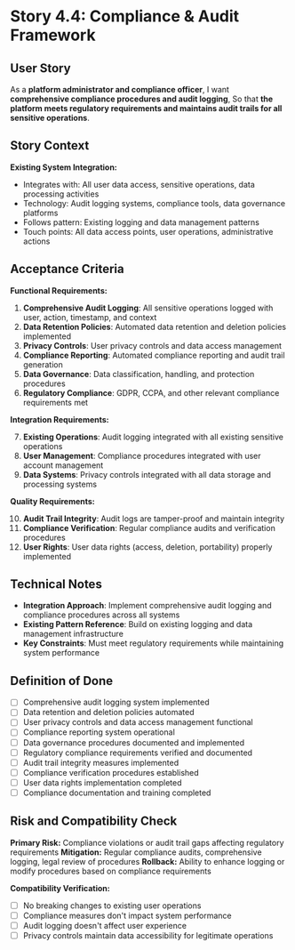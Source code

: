 # Story 4.4: Compliance & Audit Framework

## User Story

As a **platform administrator and compliance officer**,
I want **comprehensive compliance procedures and audit logging**,
So that **the platform meets regulatory requirements and maintains audit trails for all sensitive operations**.

## Story Context

**Existing System Integration:**
- Integrates with: All user data access, sensitive operations, data processing activities
- Technology: Audit logging systems, compliance tools, data governance platforms
- Follows pattern: Existing logging and data management patterns
- Touch points: All data access points, user operations, administrative actions

## Acceptance Criteria

**Functional Requirements:**

1. **Comprehensive Audit Logging**: All sensitive operations logged with user, action, timestamp, and context
2. **Data Retention Policies**: Automated data retention and deletion policies implemented
3. **Privacy Controls**: User privacy controls and data access management
4. **Compliance Reporting**: Automated compliance reporting and audit trail generation
5. **Data Governance**: Data classification, handling, and protection procedures
6. **Regulatory Compliance**: GDPR, CCPA, and other relevant compliance requirements met

**Integration Requirements:**

7. **Existing Operations**: Audit logging integrated with all existing sensitive operations
8. **User Management**: Compliance procedures integrated with user account management
9. **Data Systems**: Privacy controls integrated with all data storage and processing systems

**Quality Requirements:**

10. **Audit Trail Integrity**: Audit logs are tamper-proof and maintain integrity
11. **Compliance Verification**: Regular compliance audits and verification procedures
12. **User Rights**: User data rights (access, deletion, portability) properly implemented

## Technical Notes

- **Integration Approach**: Implement comprehensive audit logging and compliance procedures across all systems
- **Existing Pattern Reference**: Build on existing logging and data management infrastructure
- **Key Constraints**: Must meet regulatory requirements while maintaining system performance

## Definition of Done

- [ ] Comprehensive audit logging system implemented
- [ ] Data retention and deletion policies automated
- [ ] User privacy controls and data access management functional
- [ ] Compliance reporting system operational
- [ ] Data governance procedures documented and implemented
- [ ] Regulatory compliance requirements verified and documented
- [ ] Audit trail integrity measures implemented
- [ ] Compliance verification procedures established
- [ ] User data rights implementation completed
- [ ] Compliance documentation and training completed

## Risk and Compatibility Check

**Primary Risk:** Compliance violations or audit trail gaps affecting regulatory requirements
**Mitigation:** Regular compliance audits, comprehensive logging, legal review of procedures
**Rollback:** Ability to enhance logging or modify procedures based on compliance requirements

**Compatibility Verification:**
- [ ] No breaking changes to existing user operations
- [ ] Compliance measures don't impact system performance
- [ ] Audit logging doesn't affect user experience
- [ ] Privacy controls maintain data accessibility for legitimate operations
